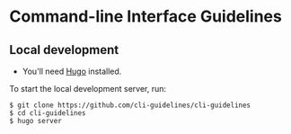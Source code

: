 # Command-line Interface Guidelines

## Local development

* You'll need [Hugo](https://gohugo.io/) installed.

To start the local development server, run:

```
$ git clone https://github.com/cli-guidelines/cli-guidelines
$ cd cli-guidelines
$ hugo server
```

